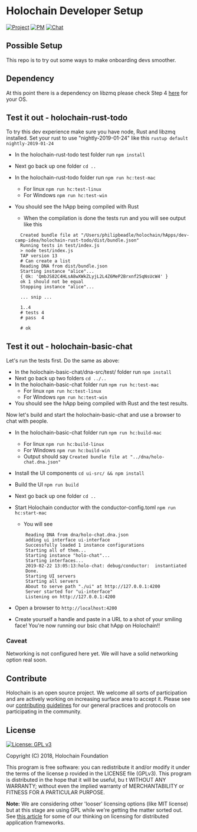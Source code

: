 # Holochain Developer Setup

[![Project](https://img.shields.io/badge/project-holochain-blue.svg?style=flat-square)](http://holochain.org/)
[![PM](https://img.shields.io/badge/pm-waffle-blue.svg?style=flat-square)](https://waffle.io/holochain/org)
[![Chat](https://img.shields.io/badge/chat-chat%2eholochain%2enet-blue.svg?style=flat-square)](https://chat.holochain.net)

## Possible Setup
This repo is to try out some ways to make onboarding devs smoother.

## Dependency
At this point there is a dependency on libzmq please check Step 4 [here](https://developer.holochain.org/start.html) for your OS.

## Test it out - holochain-rust-todo
To try this dev experience make sure you have node, Rust and libzmq installed.
Set your rust to use "nightly-2019-01-24" like this ```rustup default nightly-2019-01-24```

- In the holochain-rust-todo test folder run ```npm install```
- Next go back up one folder ```cd ..```
- In the holochain-rust-todo folder run ```npm run hc:test-mac```
  - For linux ```npm run hc:test-linux```
  - For Windows ```npm run hc:test-win```
- You should see the hApp being compiled with Rust
  - When the compilation is done the tests run and you will see output like this

  ```
    Created bundle file at "/Users/philipbeadle/holochain/hApps/dev-camp-idea/holochain-rust-todo/dist/bundle.json"
    Running tests in test/index.js
    > node test/index.js
    TAP version 13
    # Can create a list
    Reading DNA from dist/bundle.json
    Starting instance "alice"...
    { Ok: 'QmbJS82C4HLsA8wXWkZLyjL2L4Z6MeP2Brxnf25qNsUcW4' }
    ok 1 should not be equal
    Stopping instance "alice"...

    ... snip ...

    1..4
    # tests 4
    # pass  4

    # ok
  ```

## Test it out - holochain-basic-chat
Let's run the tests first. Do the same as above:

- In the holochain-basic-chat/dna-src/test/ folder run ```npm install```
- Next go back up two folders ```cd ../..```
- In the holochain-basic-chat folder run ```npm run hc:test-mac```
  - For linux ```npm run hc:test-linux```
  - For Windows ```npm run hc:test-win```
- You should see the hApp being compiled with Rust and the test results.

Now let's build and start the holochain-basic-chat and use a browser to chat with people.
- In the holochain-basic-chat folder run ```npm run hc:build-mac```
  - For linux ```npm run hc:build-linux```
  - For Windows ```npm run hc:build-win```
  - Output should say ```Created bundle file at "../dna/holo-chat.dna.json" ```
- Install the UI components ```cd ui-src/ && npm install```
- Build the UI ```npm run build```
- Next go back up one folder ```cd ..```
- Start Holochain conductor with the conductor-config.toml ```npm run hc:start-mac```
  - You will see
  ``` Using config path: ./conductor-config.toml
      Reading DNA from dna/holo-chat.dna.json
      adding ui interface ui-interface
      Successfully loaded 1 instance configurations
      Starting all of them...
      Starting instance "holo-chat"...
      Starting interfaces...
      2019-02-22 13:05:13:holo-chat: debug/conductor:  instantiated
      Done.
      Starting UI servers
      Starting all servers
      About to serve path "./ui" at http://127.0.0.1:4200
      Server started for "ui-interface"
      Listening on http://127.0.0.1:4200
    ```

- Open a browser to ```http://localhost:4200```
- Create yourself a handle and paste in a URL to a shot of your smiling face! You're now running our bsic chat hApp on Holochain!!

### Caveat
Networking is not configured here yet. We will have a solid networking option real soon.

## Contribute
Holochain is an open source project.  We welcome all sorts of participation and are actively working on increasing surface area to accept it.  Please see our [contributing guidelines](../CONTRIBUTING.md) for our general practices and protocols on participating in the community.

## License
[![License: GPL v3](https://img.shields.io/badge/License-GPL%20v3-blue.svg)](http://www.gnu.org/licenses/gpl-3.0)

Copyright (C) 2018, Holochain Foundation

This program is free software: you can redistribute it and/or modify it under the terms of the license p
rovided in the LICENSE file (GPLv3).  This program is distributed in the hope that it will be useful, bu
t WITHOUT ANY WARRANTY; without even the implied warranty of MERCHANTABILITY or FITNESS FOR A PARTICULAR
 PURPOSE.

**Note:** We are considering other 'looser' licensing options (like MIT license) but at this stage are using GPL while we're getting the matter sorted out.  See [this article](https://medium.com/holochain/licensing-needs-for-truly-p2p-software-a3e0fa42be6c) for some of our thinking on licensing for distributed application frameworks.

